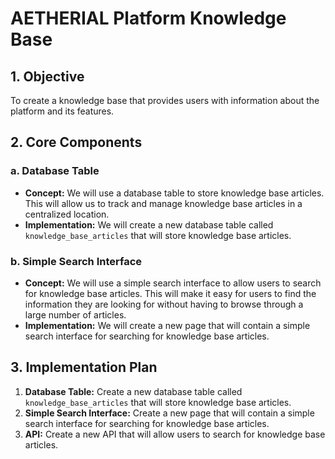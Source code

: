 # AETHERIAL Platform Knowledge Base

## 1. Objective

To create a knowledge base that provides users with information about the platform and its features.

## 2. Core Components

### a. Database Table

- **Concept:** We will use a database table to store knowledge base articles. This will allow us to track and manage knowledge base articles in a centralized location.
- **Implementation:** We will create a new database table called `knowledge_base_articles` that will store knowledge base articles.

### b. Simple Search Interface

- **Concept:** We will use a simple search interface to allow users to search for knowledge base articles. This will make it easy for users to find the information they are looking for without having to browse through a large number of articles.
- **Implementation:** We will create a new page that will contain a simple search interface for searching for knowledge base articles.

## 3. Implementation Plan

1.  **Database Table:** Create a new database table called `knowledge_base_articles` that will store knowledge base articles.
2.  **Simple Search Interface:** Create a new page that will contain a simple search interface for searching for knowledge base articles.
3.  **API:** Create a new API that will allow users to search for knowledge base articles.


